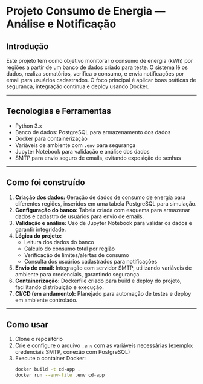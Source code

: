 # Projeto Consumo de Energia — Análise e Notificação

## Introdução

Este projeto tem como objetivo monitorar o consumo de energia (kWh) por regiões a partir de um banco de dados criado para teste. O sistema lê os dados, realiza somatórios, verifica o consumo, e envia notificações por email para usuários cadastrados. O foco principal é aplicar boas práticas de segurança, integração contínua e deploy usando Docker.

---

## Tecnologias e Ferramentas

- Python 3.x  
- Banco de dados: PostgreSQL para armazenamento dos dados  
- Docker para containerização  
- Variáveis de ambiente com `.env` para segurança  
- Jupyter Notebook para validação e análise dos dados  
- SMTP para envio seguro de emails, evitando exposição de senhas

---

## Como foi construído

1. **Criação dos dados:** Geração de dados de consumo de energia para diferentes regiões, inseridos em uma tabela PostgreSQL para simulação.  
2. **Configuração do banco:** Tabela criada com esquema para armazenar dados e cadastro de usuários para envio de emails.  
3. **Validação e análise:** Uso de Jupyter Notebook para validar os dados e garantir integridade.  
4. **Lógica do projeto:**  
   - Leitura dos dados do banco  
   - Cálculo do consumo total por região  
   - Verificação de limites/alertas de consumo  
   - Consulta dos usuários cadastrados para notificações  
5. **Envio de email:** Integração com servidor SMTP, utilizando variáveis de ambiente para credenciais, garantindo segurança.  
6. **Containerização:** Dockerfile criado para build e deploy do projeto, facilitando distribuição e execução.  
7. **CI/CD (em andamento):** Planejado para automação de testes e deploy em ambiente controlado.

---

## Como usar

1. Clone o repositório  
2. Crie e configure o arquivo `.env` com as variáveis necessárias (exemplo: credenciais SMTP, conexão com PostgreSQL)  
3. Execute o container Docker:  
   ```bash
   docker build -t cd-app .
   docker run --env-file .env cd-app
